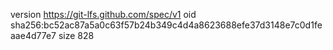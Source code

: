 version https://git-lfs.github.com/spec/v1
oid sha256:bc52ac87a5a0c63f57b24b349c4d4a8623688efe37d3148e7c0d1feaae4d77e7
size 828
